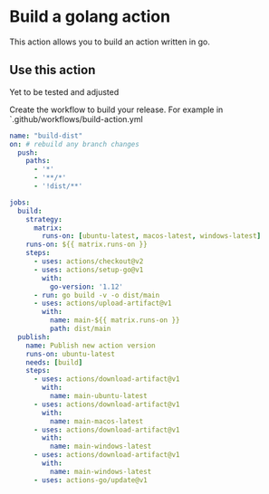 # Build a golang action

This action allows you to build an action written in go.

## Use this action

Yet to be tested and adjusted

Create the workflow to build your release. For example in `.github/workflows/build-action.yml

```yaml
name: "build-dist"
on: # rebuild any branch changes
  push:
    paths:
      - '*'
      - '**/*'
      - '!dist/**'

jobs:
  build:
    strategy:
      matrix:
        runs-on: [ubuntu-latest, macos-latest, windows-latest]
    runs-on: ${{ matrix.runs-on }}
    steps:
      - uses: actions/checkout@v2
      - uses: actions/setup-go@v1
        with:
          go-version: '1.12'
      - run: go build -v -o dist/main
      - uses: actions/upload-artifact@v1
        with:
          name: main-${{ matrix.runs-on }}
          path: dist/main
  publish:
    name: Publish new action version
    runs-on: ubuntu-latest
    needs: [build]
    steps:
      - uses: actions/download-artifact@v1
        with:
          name: main-ubuntu-latest
      - uses: actions/download-artifact@v1
        with:
          name: main-macos-latest
      - uses: actions/download-artifact@v1
        with:
          name: main-windows-latest
      - uses: actions/download-artifact@v1
        with:
          name: main-windows-latest
      - uses: actions-go/update@v1

```
